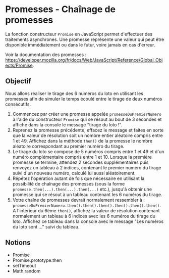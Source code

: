 # Promesses - Chaînage de promesses

La fonction constructeur `Promise` en JavaScript permet d'effectuer des traitements asynchrones. Une promesse représente une valeur qui peut être disponible immédiatement ou dans le futur, voire jamais en cas d'erreur.

Voir la documentation des promesses : https://developer.mozilla.org/fr/docs/Web/JavaScript/Reference/Global_Objects/Promise.

## Objectif

Nous allons réaliser le tirage des 6 numéros du loto en utilisant les promesses afin de simuler le temps écoulé entre le tirage de deux numéros consécutifs.

1. Commencez par créer une promesse appelée `promesseDuPremierNumero` à l'aide du constructeur `Promise` qui se résout au bout de 3 secondes et affiche dans la console le message "tirage du loto !".
2. Reprenez la promesse précédente, effacez le message et faites en sorte que la valeur de résolution soit un nombre entier aléatoire compris entre 1 et 49. Affichez dans la méthode `then()` de la promesse le nombre aléatoire correspondant au premier numéro du tirage.
3. Le tirage du loto se compose de 5 numéros compris entre 1 et 49 et d'un numéro complémentaire compris entre 1 et 10. Lorsque la première promesse se termine, attendez 2 secondes supplémentaires puis renvoyez un tableau à 2 indices, contenant le premier numéro du tirage suivi d'un nouveau numéro, calculé lui aussi aléatoirement.
4. Répétez l'opération autant de fois que nécessaire en utilisant la possibilité de chaînage des promesses (sous la forme `promesse.then(...).then(...).then(...)` etc.), jusqu'à obtenir une promesse qui se résout à un tableau contenant les 6 numéros du tirage.
5. Votre chaîne de promesses devrait normalement ressembler à : `promesseDuPremierNumero.then().then().then().then().then().then()`. A l'intérieur du 6ème `then()`, affichez la valeur de résolution contenant normalement un tableau à 6 indices avec les 6 numéros du tirage du loto. Affichez ce tableau dans la console avec le message "Les numéros du loto sont ..." suivi du tableau.

## Notions

- Promise
- Promise.prototype.then
- setTimeout
- Math.random